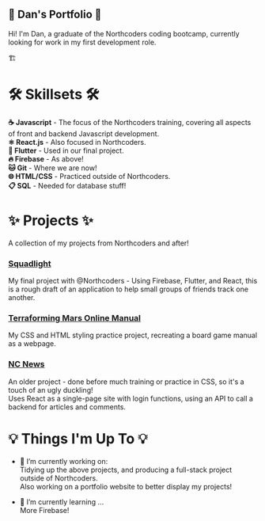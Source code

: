 ### 
 <h2>🚀 Dan's Portfolio 🚀</h2>

Hi! I'm Dan, a graduate of the Northcoders coding bootcamp, currently looking for work in my first development role.

🏗

<h1> 🛠️ Skillsets 🛠️ </h1>

<b>☕ Javascript</b> - The focus of the Northcoders training, covering all aspects of front and backend Javascript development. <br/>
<b>⚛️ React.js</b> - Also focused in Northcoders. <br/>
<b>🦋 Flutter</b> - Used in our final project. <br/>
<b>🔥 Firebase</b> - As above! <br/>
<b>🐱 Git</b> - Where we are now! <br/>
<b>🌐 HTML/CSS</b> - Practiced outside of Northcoders. <br/>
<b>📋 SQL</b> - Needed for database stuff! <br/>


<h1>✨ Projects ✨</h1>

A collection of my projects from Northcoders and after!

<a href="https://github.com/Root-2/SquadLight-Flutter"><h3>Squadlight</h3></a>
My final project with @Northcoders - Using Firebase, Flutter, and React, this is a rough draft of an application to help small groups of friends track one another.

<a href="https://github.com/Root-2/TerraformingMarsManual"><h3>Terraforming Mars Online Manual</h3></a>
My CSS and HTML styling practice project, recreating a board game manual as a webpage.

<a href="https://github.com/Root-2/FS-NC-News"><h3>NC News</h3></a>
An older project - done before much training or practice in CSS, so it's a touch of an ugly duckling! <br/>
Uses React as a single-page site with login functions, using an API to call a backend for articles and comments.<br/>

<h1>💡 Things I'm Up To 💡</h1>

- 🔭 I’m currently working on: <br/>
Tidying up the above projects, and producing a full-stack project outside of Northcoders.<br/>
Also working on a portfolio website to better display my projects!<br/>

- 🌱 I’m currently learning ... <br/>
More Firebase!

